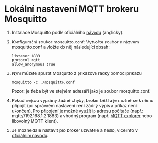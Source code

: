 # Lokální nastavení MQTT brokeru Mosquitto
1) Instalace Mosquitto podle oficiálního [návodu](https://mosquitto.org/download/) (anglicky).
2) Konfigurační soubor mosquitto.conf:
Vytvořte soubor s názvem mosquitto.conf a vložte do něj následující obsah:
    ```
    listener 1883
    protocol mqtt
    allow_anonymous true
    ```
3) Nyní můžete spustit Mosquitto z příkazové řádky pomocí příkazu:
    ```
    mosquitto -c ./mosquitto.conf
    ```
    Pozor: je třeba být ve stejném adresáři jako je soubor mosquitto.conf.


4) Pokud nejsou vypsány žádné chyby, broker běží a je možné se k němu připojit (při správném nastavení není žádný výpis a příkaz není ukončen). Pro připojení je možné využít ip adresu počítače (např.: mqtt://192.168.1.2:1883) a vhodný program (např. [MQTT explorer](https://mqtt-explorer.com/) nebo libovolný MQTT klient).

5) Je možné dále nastavit pro broker uživatele a heslo, více info v [oficiálním návodu](https://mosquitto.org/documentation/authentication-methods/).
